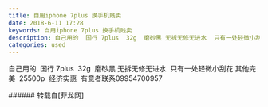 ```yaml
---
title: 自用iphone 7plus 换手机贱卖
date: 2018-6-11 17:28
keywords: 自用iphone 7plus 换手机贱卖
description: 自己用的  国行 7plus  32g  磨砂黑 无拆无修无进水  只有一处轻微小刮花 其他完美  25500p  经济实惠  有意者联系09954700957
categories: used
---
```

<td class="t_f" id="postmessage_1411679">

自己用的  国行 7plus  32g  磨砂黑 无拆无修无进水  只有一处轻微小刮花 其他完美  25500p  经济实惠  有意者联系09954700957<br/>
</td>
###### 转载自[菲龙网]